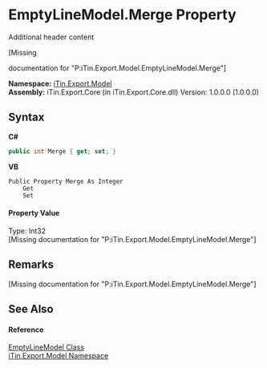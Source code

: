 # EmptyLineModel.Merge Property 
Additional header content 

\[Missing <summary> documentation for "P:iTin.Export.Model.EmptyLineModel.Merge"\]

**Namespace:**&nbsp;<a href="N_iTin_Export_Model">iTin.Export.Model</a><br />**Assembly:**&nbsp;iTin.Export.Core (in iTin.Export.Core.dll) Version: 1.0.0.0 (1.0.0.0)

## Syntax

**C#**<br />
``` C#
public int Merge { get; set; }
```

**VB**<br />
``` VB
Public Property Merge As Integer
	Get
	Set
```


#### Property Value
Type: Int32<br />\[Missing <value> documentation for "P:iTin.Export.Model.EmptyLineModel.Merge"\]

## Remarks
\[Missing <remarks> documentation for "P:iTin.Export.Model.EmptyLineModel.Merge"\]

## See Also


#### Reference
<a href="T_iTin_Export_Model_EmptyLineModel">EmptyLineModel Class</a><br /><a href="N_iTin_Export_Model">iTin.Export.Model Namespace</a><br />